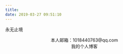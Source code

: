 ```yaml
---
title: 
date: 2019-03-27 09:51:10
---
```

<p>

</p>
<div class="yongwuzhijing">永无止境</div>


<p>
	




</p>


<center>本人邮箱：1018440763@qq.com</center>

<center>我的个人博客</center>
